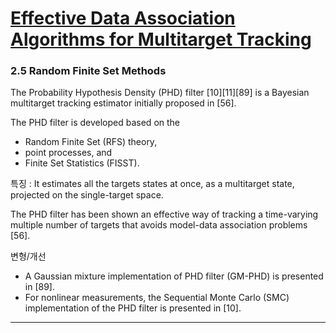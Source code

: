 # [Effective Data Association Algorithms for Multitarget Tracking](https://macsphere.mcmaster.ca/bitstream/11375/16272/2/thesis%20-%20Biruk%20Habtemariam.pdf)

### 2.5 Random Finite Set Methods

The Probability Hypothesis Density (PHD) filter [10][11][89] is a Bayesian multitarget tracking estimator initially proposed in [56]. 

The PHD filter is developed based on the 
- Random Finite Set (RFS) theory, 
- point processes, and 
- Finite Set Statistics (FISST).

특징 : It estimates all the targets states at once, as a multitarget state, projected on the single-target space.

The PHD filter has been shown an effective way of tracking a time-varying multiple number of targets that avoids model-data association problems [56]. 

변형/개선  
- A Gaussian mixture implementation of PHD filter (GM-PHD) is presented in [89]. 
- For nonlinear measurements, the Sequential Monte Carlo (SMC) implementation of the PHD filter is presented in [10].


---

